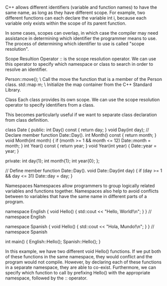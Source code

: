 C++ allows different identifiers (variable and function names) to have the same name, as long as they have different scope. For example, two different functions can each declare the variable int i, because each variable only exists within the scope of its parent function.

In some cases, scopes can overlap, in which case the compiler may need assistance in determining which identifier the programmer means to use. The process of determining which identifier to use is called "scope resolution".

Scope Resultion Operator
:: is the scope resolution operator. We can use this operator to specify which namespace or class to search in order to resolve an identifier.

Person::move(); \\ Call the move the function that is a member of the Person class.
std::map m; \\ Initialize the map container from the C++ Standard Library.  

Class
Each class provides its own scope. We can use the scope resolution operator to specify identifiers from a class.

This becomes particularly useful if we want to separate class declaration from class definition.

class Date {
 public:
  int Day() const { return day; }
  void Day(int day);  // Declare member function Date::Day().
  int Month() const { return month; }
  void Month(int month) {
    if (month >= 1 && month <= 12) Date::month = month;
  }
  int Year() const { return year; }
  void Year(int year) { Date::year = year; }

 private:
  int day{1};
  int month{1};
  int year{0};
};

// Define member function Date::Day().
void Date::Day(int day) {
  if (day >= 1 && day <= 31) Date::day = day;
}

Namespaces
Namespaces allow programmers to group logically related variables and functions together. Namespaces also help to avoid conflicts between to variables that have the same name in different parts of a program.

namespace English {
void Hello() { std::cout << "Hello, World!\n"; }
}  // namespace English

namespace Spanish {
void Hello() { std::cout << "Hola, Mundo!\n"; }
}  // namespace Spanish

int main() {
  English::Hello();
  Spanish::Hello();
}

In this example, we have two different void Hello() functions. If we put both of these functions in the same namespace, they would conflict and the program would not compile. However, by declaring each of these functions in a separate namespace, they are able to co-exist. Furthermore, we can specify which function to call by prefixing Hello() with the appropriate namespace, followed by the :: operator.


